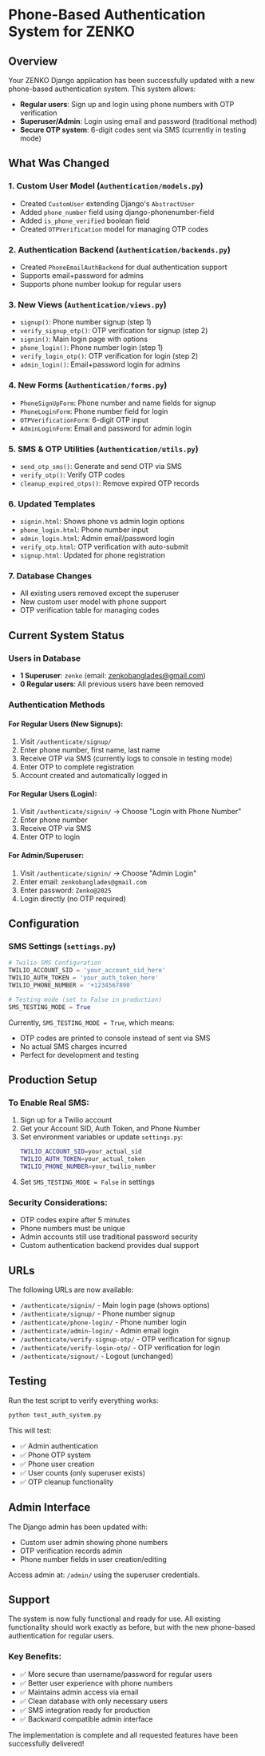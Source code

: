 # Phone-Based Authentication System for ZENKO

## Overview

Your ZENKO Django application has been successfully updated with a new phone-based authentication system. This system allows:

- **Regular users**: Sign up and login using phone numbers with OTP verification
- **Superuser/Admin**: Login using email and password (traditional method)
- **Secure OTP system**: 6-digit codes sent via SMS (currently in testing mode)

## What Was Changed

### 1. Custom User Model (`Authentication/models.py`)
- Created `CustomUser` extending Django's `AbstractUser`
- Added `phone_number` field using django-phonenumber-field
- Added `is_phone_verified` boolean field
- Created `OTPVerification` model for managing OTP codes

### 2. Authentication Backend (`Authentication/backends.py`)
- Created `PhoneEmailAuthBackend` for dual authentication support
- Supports email+password for admins
- Supports phone number lookup for regular users

### 3. New Views (`Authentication/views.py`)
- `signup()`: Phone number signup (step 1)
- `verify_signup_otp()`: OTP verification for signup (step 2)
- `signin()`: Main login page with options
- `phone_login()`: Phone number login (step 1)
- `verify_login_otp()`: OTP verification for login (step 2)
- `admin_login()`: Email+password login for admins

### 4. New Forms (`Authentication/forms.py`)
- `PhoneSignUpForm`: Phone number and name fields for signup
- `PhoneLoginForm`: Phone number field for login
- `OTPVerificationForm`: 6-digit OTP input
- `AdminLoginForm`: Email and password for admin login

### 5. SMS & OTP Utilities (`Authentication/utils.py`)
- `send_otp_sms()`: Generate and send OTP via SMS
- `verify_otp()`: Verify OTP codes
- `cleanup_expired_otps()`: Remove expired OTP records

### 6. Updated Templates
- `signin.html`: Shows phone vs admin login options
- `phone_login.html`: Phone number input
- `admin_login.html`: Admin email/password login
- `verify_otp.html`: OTP verification with auto-submit
- `signup.html`: Updated for phone registration

### 7. Database Changes
- All existing users removed except the superuser
- New custom user model with phone support
- OTP verification table for managing codes

## Current System Status

### Users in Database
- **1 Superuser**: `zenko` (email: zenkobanglades@gmail.com)
- **0 Regular users**: All previous users have been removed

### Authentication Methods

#### For Regular Users (New Signups):
1. Visit `/authenticate/signup/`
2. Enter phone number, first name, last name
3. Receive OTP via SMS (currently logs to console in testing mode)
4. Enter OTP to complete registration
5. Account created and automatically logged in

#### For Regular Users (Login):
1. Visit `/authenticate/signin/` → Choose "Login with Phone Number"
2. Enter phone number
3. Receive OTP via SMS
4. Enter OTP to login

#### For Admin/Superuser:
1. Visit `/authenticate/signin/` → Choose "Admin Login"
2. Enter email: `zenkobanglades@gmail.com`
3. Enter password: `Zenko@2025`
4. Login directly (no OTP required)

## Configuration

### SMS Settings (`settings.py`)
```python
# Twilio SMS Configuration
TWILIO_ACCOUNT_SID = 'your_account_sid_here'
TWILIO_AUTH_TOKEN = 'your_auth_token_here'
TWILIO_PHONE_NUMBER = '+1234567890'

# Testing mode (set to False in production)
SMS_TESTING_MODE = True
```

Currently, `SMS_TESTING_MODE = True`, which means:
- OTP codes are printed to console instead of sent via SMS
- No actual SMS charges incurred
- Perfect for development and testing

## Production Setup

### To Enable Real SMS:
1. Sign up for a Twilio account
2. Get your Account SID, Auth Token, and Phone Number
3. Set environment variables or update `settings.py`:
   ```bash
   TWILIO_ACCOUNT_SID=your_actual_sid
   TWILIO_AUTH_TOKEN=your_actual_token
   TWILIO_PHONE_NUMBER=your_twilio_number
   ```
4. Set `SMS_TESTING_MODE = False` in settings

### Security Considerations:
- OTP codes expire after 5 minutes
- Phone numbers must be unique
- Admin accounts still use traditional password security
- Custom authentication backend provides dual support

## URLs

The following URLs are now available:
- `/authenticate/signin/` - Main login page (shows options)
- `/authenticate/signup/` - Phone number signup
- `/authenticate/phone-login/` - Phone number login
- `/authenticate/admin-login/` - Admin email login
- `/authenticate/verify-signup-otp/` - OTP verification for signup
- `/authenticate/verify-login-otp/` - OTP verification for login
- `/authenticate/signout/` - Logout (unchanged)

## Testing

Run the test script to verify everything works:
```bash
python test_auth_system.py
```

This will test:
- ✅ Admin authentication
- ✅ Phone OTP system
- ✅ Phone user creation
- ✅ User counts (only superuser exists)
- ✅ OTP cleanup functionality

## Admin Interface

The Django admin has been updated with:
- Custom user admin showing phone numbers
- OTP verification records admin
- Phone number fields in user creation/editing

Access admin at: `/admin/` using the superuser credentials.

## Support

The system is now fully functional and ready for use. All existing functionality should work exactly as before, but with the new phone-based authentication for regular users.

### Key Benefits:
- ✅ More secure than username/password for regular users
- ✅ Better user experience with phone numbers
- ✅ Maintains admin access via email
- ✅ Clean database with only necessary users
- ✅ SMS integration ready for production
- ✅ Backward compatible admin interface

The implementation is complete and all requested features have been successfully delivered!